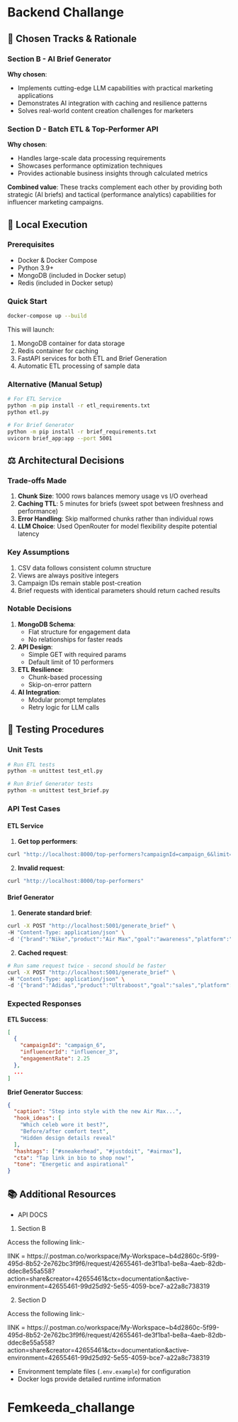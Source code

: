 # Backend Challange

## 📌 Chosen Tracks & Rationale

### Section B - AI Brief Generator
**Why chosen**: 
- Implements cutting-edge LLM capabilities with practical marketing applications
- Demonstrates AI integration with caching and resilience patterns
- Solves real-world content creation challenges for marketers

### Section D - Batch ETL & Top-Performer API  
**Why chosen**:
- Handles large-scale data processing requirements
- Showcases performance optimization techniques
- Provides actionable business insights through calculated metrics

**Combined value**: These tracks complement each other by providing both strategic (AI briefs) and tactical (performance analytics) capabilities for influencer marketing campaigns.

## 🚀 Local Execution

### Prerequisites
- Docker & Docker Compose
- Python 3.9+
- MongoDB (included in Docker setup)
- Redis (included in Docker setup)

### Quick Start
```bash
docker-compose up --build
```

This will launch:
1. MongoDB container for data storage
2. Redis container for caching
3. FastAPI services for both ETL and Brief Generation
4. Automatic ETL processing of sample data

### Alternative (Manual Setup)
```bash
# For ETL Service
python -m pip install -r etl_requirements.txt
python etl.py

# For Brief Generator
python -m pip install -r brief_requirements.txt
uvicorn brief_app:app --port 5001
```

## ⚖️ Architectural Decisions

### Trade-offs Made
1. **Chunk Size**: 1000 rows balances memory usage vs I/O overhead
2. **Caching TTL**: 5 minutes for briefs (sweet spot between freshness and performance)
3. **Error Handling**: Skip malformed chunks rather than individual rows
4. **LLM Choice**: Used OpenRouter for model flexibility despite potential latency

### Key Assumptions
1. CSV data follows consistent column structure
2. Views are always positive integers
3. Campaign IDs remain stable post-creation
4. Brief requests with identical parameters should return cached results

### Notable Decisions
1. **MongoDB Schema**: 
   - Flat structure for engagement data
   - No relationships for faster reads
2. **API Design**:
   - Simple GET with required params
   - Default limit of 10 performers
3. **ETL Resilience**:
   - Chunk-based processing
   - Skip-on-error pattern
4. **AI Integration**:
   - Modular prompt templates
   - Retry logic for LLM calls

## 🧪 Testing Procedures

### Unit Tests
```bash
# Run ETL tests
python -m unittest test_etl.py

# Run Brief Generator tests
python -m unittest test_brief.py
```

### API Test Cases

#### ETL Service
1. **Get top performers**:
```bash
curl "http://localhost:8000/top-performers?campaignId=campaign_6&limit=3"
```

2. **Invalid request**:
```bash
curl "http://localhost:8000/top-performers"
```

#### Brief Generator
1. **Generate standard brief**:
```bash
curl -X POST "http://localhost:5001/generate_brief" \
-H "Content-Type: application/json" \
-d '{"brand":"Nike","product":"Air Max","goal":"awareness","platform":"Instagram"}'
```

2. **Cached request**:
```bash
# Run same request twice - second should be faster
curl -X POST "http://localhost:5001/generate_brief" \
-H "Content-Type: application/json" \
-d '{"brand":"Adidas","product":"Ultraboost","goal":"sales","platform":"TikTok"}'
```

### Expected Responses
**ETL Success**:
```json
[
  {
    "campaignId": "campaign_6",
    "influencerId": "influencer_3",
    "engagementRate": 2.25
  },
  ...
]
```

**Brief Generator Success**:
```json
{
  "caption": "Step into style with the new Air Max...",
  "hook_ideas": [
    "Which celeb wore it best?",
    "Before/after comfort test",
    "Hidden design details reveal"
  ],
  "hashtags": ["#sneakerhead", "#justdoit", "#airmax"],
  "cta": "Tap link in bio to shop now!",
  "tone": "Energetic and aspirational"
}
```

## 📚 Additional Resources
- API DOCS

1) Section B

Access the following link:-

lINK = https://.postman.co/workspace/My-Workspace~b4d2860c-5f99-495d-8b52-2e762bc3f9f6/request/42655461-de3f1ba1-be8a-4aeb-82db-ddec8e55a558?action=share&creator=42655461&ctx=documentation&active-environment=42655461-99d25d92-5e55-4059-bce7-a22a8c738319


2) Section D

Access the following link:-

lINK = https://.postman.co/workspace/My-Workspace~b4d2860c-5f99-495d-8b52-2e762bc3f9f6/request/42655461-de3f1ba1-be8a-4aeb-82db-ddec8e55a558?action=share&creator=42655461&ctx=documentation&active-environment=42655461-99d25d92-5e55-4059-bce7-a22a8c738319

   
- Environment template files (`.env.example`) for configuration
- Docker logs provide detailed runtime information
# Femkeeda_challange
